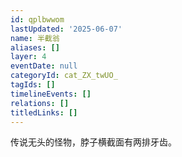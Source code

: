 ```yaml
---
id: qplbwwom
lastUpdated: '2025-06-07'
name: 半截翁
aliases: []
layer: 4
eventDate: null
categoryId: cat_ZX_twUO_
tagIds: []
timelineEvents: []
relations: []
titledLinks: []
---
```

传说无头的怪物，脖子横截面有两排牙齿。
